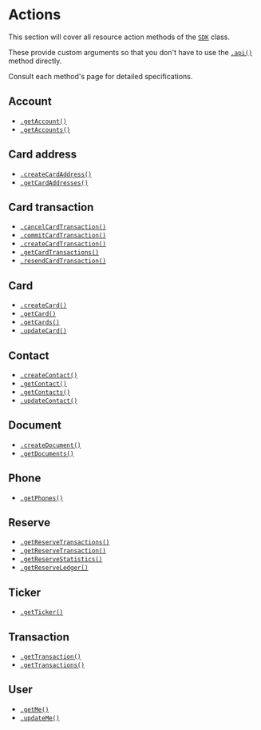 # Actions

This section will cover all resource action methods of the [`SDK`](/sdk) class.

These provide custom arguments so that you don't have to use the [`.api()`](/sdk#api) method directly.

Consult each method's page for detailed specifications.

## Account

* [`.getAccount()`](/actions/account/get-account.md)
* [`.getAccounts()`](/actions/account/get-accounts.md)

## Card address

* [`.createCardAddress()`](/actions/card-address/create-card-address.md)
* [`.getCardAddresses()`](/actions/card-address/get-card-addresses.md)

## Card transaction

* [`.cancelCardTransaction()`](/actions/card-transaction/cancel-card-transaction.md)
* [`.commitCardTransaction()`](/actions/card-transaction/commit-card-transaction.md)
* [`.createCardTransaction()`](/actions/card-transaction/create-card-transaction.md)
* [`.getCardTransactions()`](/actions/card-transaction/get-card-transactions.md)
* [`.resendCardTransaction()`](/actions/card-transaction/resend-card-transaction.md)

## Card

* [`.createCard()`](/actions/card/create-card.md)
* [`.getCard()`](/actions/card/get-card.md)
* [`.getCards()`](/actions/card/get-cards.md)
* [`.updateCard()`](/actions/card/update-card.md)

## Contact

* [`.createContact()`](/actions/contact/create-contact.md)
* [`.getContact()`](/actions/contact/get-contact.md)
* [`.getContacts()`](/actions/contact/get-contacts.md)
* [`.updateContact()`](/actions/contact/update-contact.md)

## Document

* [`.createDocument()`](/actions/document/create-document.md)
* [`.getDocuments()`](/actions/document/get-documents.md)

## Phone

* [`.getPhones()`](/actions/phone/get-phones.md)

## Reserve

* [`.getReserveTransactions()`](/actions/reserve/get-reserve-transactions.md)
* [`.getReserveTransaction()`](/actions/reserve/get-reserve-transaction.md)
* [`.getReserveStatistics()`](/actions/reserve/get-reserve-statistics.md)
* [`.getReserveLedger()`](/actions/reserve/get-reserve-ledger.md)

## Ticker

* [`.getTicker()`](/actions/ticker/get-ticker.md)  

## Transaction

* [`.getTransaction()`](/actions/transaction/get-transaction.md)
* [`.getTransactions()`](/actions/transaction/get-transactions.md)

## User

* [`.getMe()`](/actions/user/get-me.md)
* [`.updateMe()`](/actions/user/update-me.md)
